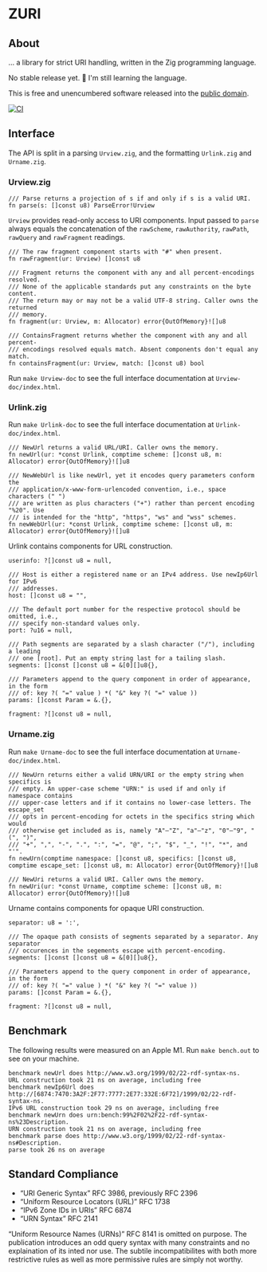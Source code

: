 # ZURI

## About

… a library for strict URI handling, written in the Zig programming language.

No stable release yet. 🚧 I'm still learning the language.

This is free and unencumbered software released into the
[public domain](https://creativecommons.org/publicdomain/zero/1.0).

[![CI](https://github.com/pascaldekloe/zuri/actions/workflows/ci.yml/badge.svg)](https://github.com/pascaldekloe/zuri/actions/workflows/ci.yml)


## Interface

The API is split in a parsing `Urview.zig`, and the formatting `Urlink.zig` and
`Urname.zig`.


### Urview.zig

```zig
/// Parse returns a projection of s if and only if s is a valid URI.
fn parse(s: []const u8) ParseError!Urview
```

`Urview` provides read-only access to URI components. Input passed to `parse`
always equals the concatenation of the `rawScheme`, `rawAuthority`, `rawPath`,
`rawQuery` and `rawFragment` readings.

```zig
/// The raw fragment component starts with "#" when present.
fn rawFragment(ur: Urview) []const u8

/// Fragment returns the component with any and all percent-encodings resolved.
/// None of the applicable standards put any constraints on the byte content.
/// The return may or may not be a valid UTF-8 string. Caller owns the returned
/// memory.
fn fragment(ur: Urview, m: Allocator) error{OutOfMemory}![]u8

/// ContainsFragment returns whether the component with any and all percent-
/// encodings resolved equals match. Absent components don't equal any match.
fn containsFragment(ur: Urview, match: []const u8) bool
```

Run `make Urview-doc` to see the full interface documentation at `Urview-doc/index.html`.


### Urlink.zig

Run `make Urlink-doc` to see the full interface documentation at `Urlink-doc/index.html`.

```zig
/// NewUrl returns a valid URL/URI. Caller owns the memory.
fn newUrl(ur: *const Urlink, comptime scheme: []const u8, m: Allocator) error{OutOfMemory}![]u8

/// NewWebUrl is like newUrl, yet it encodes query parameters conform the
/// application/x-www-form-urlencoded convention, i.e., space characters (" ")
/// are written as plus characters ("+") rather than percent encoding "%20". Use
/// is intended for the "http", "https", "ws" and "wss" schemes.
fn newWebUrl(ur: *const Urlink, comptime scheme: []const u8, m: Allocator) error{OutOfMemory}![]u8
```

Urlink contains components for URL construction.

```zig
userinfo: ?[]const u8 = null,

/// Host is either a registered name or an IPv4 address. Use newIp6Url for IPv6
/// addresses.
host: []const u8 = "",

/// The default port number for the respective protocol should be omitted, i.e.,
/// specify non-standard values only.
port: ?u16 = null,

/// Path segments are separated by a slash character ("/"), including a leading
/// one [root]. Put an empty string last for a tailing slash.
segments: []const []const u8 = &[0][]u8{},

/// Parameters append to the query component in order of appearance, in the form
/// of: key ?( "=" value ) *( "&" key ?( "=" value ))
params: []const Param = &.{},

fragment: ?[]const u8 = null,
```


### Urname.zig

Run `make Urname-doc` to see the full interface documentation at `Urname-doc/index.html`.

```zig
/// NewUrn returns either a valid URN/URI or the empty string when specifics is
/// empty. An upper-case scheme "URN:" is used if and only if namespace contains
/// upper-case letters and if it contains no lower-case letters. The escape_set
/// opts in percent-encoding for octets in the specifics string which would
/// otherwise get included as is, namely "A"–"Z", "a"–"z", "0"–"9", "(", ")",
/// "+", ",", "-", ".", ":", "=", "@", ";", "$", "_", "!", "*", and "'".
fn newUrn(comptime namespace: []const u8, specifics: []const u8, comptime escape_set: []const u8, m: Allocator) error{OutOfMemory}![]u8

/// NewUri returns a valid URI. Caller owns the memory.
fn newUri(ur: *const Urname, comptime scheme: []const u8, m: Allocator) error{OutOfMemory}![]u8
```

Urname contains components for opaque URI construction.

```zig
separator: u8 = ':',

/// The opaque path consists of segments separated by a separator. Any separator
/// occurences in the segements escape with percent-encoding.
segments: []const []const u8 = &[0][]u8{},

/// Parameters append to the query component in order of appearance, in the form
/// of: key ?( "=" value ) *( "&" key ?( "=" value ))
params: []const Param = &.{},

fragment: ?[]const u8 = null,
```


## Benchmark

The following results were measured on an Apple M1. Run `make bench.out` to see
on your machine.

```
benchmark newUrl does http://www.w3.org/1999/02/22-rdf-syntax-ns.
URL construction took 21 ns on average, including free
benchmark newIp6Url does http://[6874:7470:3A2F:2F77:7777:2E77:332E:6F72]/1999/02/22-rdf-syntax-ns.
IPv6 URL construction took 29 ns on average, including free
benchmark newUrn does urn:bench:99%2F02%2F22-rdf-syntax-ns%23Description.
URN construction took 21 ns on average, including free
benchmark parse does http://www.w3.org/1999/02/22-rdf-syntax-ns#Description.
parse took 26 ns on average
```


## Standard Compliance

 * “URI Generic Syntax” RFC 3986, previously RFC 2396
 * “Uniform Resource Locators (URL)” RFC 1738
 * “IPv6 Zone IDs in URIs” RFC 6874
 * “URN Syntax” RFC 2141

“Uniform Resource Names (URNs)” RFC 8141 is omitted on purpose. The publication
introduces an odd query syntax with many constraints and no explaination of its
inted nor use. The subtile incompatibilites with both more restrictive rules as
well as more permissive rules are simply not worthy.
